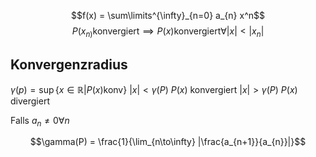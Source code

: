 
$$f(x) = \sum\limits^{\infty}_{n=0} a_{n} x^n$$
$$P(x_{n)}\text{konvergiert} \implies P(x) \text{konvergiert} \forall |x| < |x_n|$$

## Konvergenzradius

$\gamma (p)= \sup\{x\in\mathbb R| P(x) \text{konv}\}$
$|x| < \gamma(P)$ $P(x)$ konvergiert
$|x| > \gamma (P)$ $P(x)$ divergiert

Falls $a_{n}\not = 0 \forall n$

$$\gamma(P) = \frac{1}{\lim_{n\to\infty} |\frac{a_{n+1}}{a_{n}}|}$$
